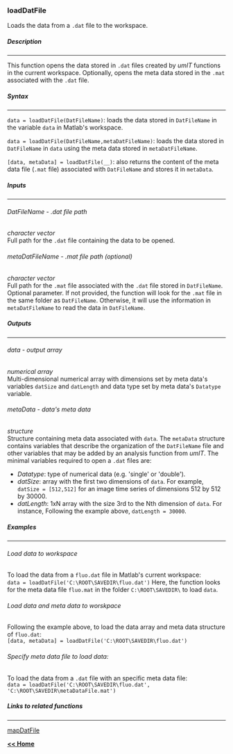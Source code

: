### loadDatFile
Loads the data from a `.dat` file to the workspace.

##### Description
___

This function opens the data stored in `.dat` files created by *umIT* functions in the current workspace. Optionally, opens the meta data stored in the `.mat` associated with the `.dat` file.

##### Syntax
___

`data = loadDatFile(DatFileName)`: loads the data stored in `DatFileName` in the variable `data` in Matlab's workspace.

`data = loadDatFile(DatFileName,metaDatFileName)`: loads the data stored in `DatFileName` in `data` using the meta data stored in `metaDatFileName`.

`[data, metaData] = loadDatFile(__)`: also returns the content of the meta data file (`.mat` file) associated with `DatFileName` and stores it in `metaData`.
##### Inputs
___
###### DatFileName - .dat file path
*character vector*   
Full path for the `.dat` file containing the data to be opened.

###### metaDatFileName - .mat file path (optional)
*character vector*   
Full path for the `.mat` file associated with the `.dat` file stored in `DatFileName`.\
Optional parameter. If not provided, the function will look for the `.mat` file in the same folder as `DatFileName`. Otherwise, it will use the information in `metaDatFileName` to read the data in `DatFileName`.

##### Outputs
___

###### data - output array
*numerical array*   
Multi-dimensional numerical array with dimensions set by meta data's variables `datSize` and `datLength` and data type set by meta data's `Datatype` variable.

###### metaData - data's meta data
*structure*   
Structure containing meta data associated with `data`. The `metaData` structure contains variables that describe the organization of the `DatFileName` file and other variables that may be added by an analysis function from *umIT*. The minimal variables required to open a `.dat` files are:
* *Datatype*: type of numerical data (e.g. 'single' or 'double').
* *datSize*: array with the first two dimensions of `data`. For example, `datSize = [512,512]` for an image time series of dimensions 512 by 512 by 30000.
* *datLength*: 1xN array with the size 3rd to the Nth dimension of `data`. For instance, Following the example above, `datLength = 30000`.

##### Examples
___

###### Load data to workspace
To load the data from a `fluo.dat` file in Matlab's current workspace:\
`data = loadDatFile('C:\ROOT\SAVEDIR\fluo.dat')`
Here, the function looks for the meta data file `fluo.mat` in the folder `C:\ROOT\SAVEDIR\` to load `data`.

###### Load data and meta data to worskpace
Following the example above, to load the data array and meta data structure of `fluo.dat`:\
`[data, metaData] = loadDatFile('C:\ROOT\SAVEDIR\fluo.dat')`

###### Specify meta data file to load data:
To load the data from a `.dat` file with an specific meta data file:\
`data = loadDatFile('C:\ROOT\SAVEDIR\fluo.dat', 'C:\ROOT\SAVEDIR\metaDataFile.mat')`

##### Links to related functions
___

[mapDatFile](../../docs/devDocs/mapdatfile.md)


[**<< Home**](../../index.md)
